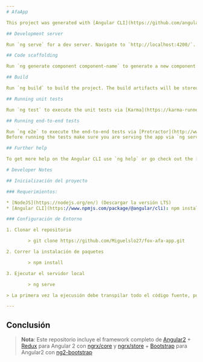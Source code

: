 ```yaml
---
# AfaApp

This project was generated with [Angular CLI](https://github.com/angular/angular-cli) version 1.0.2.

## Development server

Run `ng serve` for a dev server. Navigate to `http://localhost:4200/`. The app will automatically reload if you change any of the source files.

## Code scaffolding

Run `ng generate component component-name` to generate a new component. You can also use `ng generate directive|pipe|service|class|module`.

## Build

Run `ng build` to build the project. The build artifacts will be stored in the `dist/` directory. Use the `-prod` flag for a production build.

## Running unit tests

Run `ng test` to execute the unit tests via [Karma](https://karma-runner.github.io).

## Running end-to-end tests

Run `ng e2e` to execute the end-to-end tests via [Protractor](http://www.protractortest.org/).
Before running the tests make sure you are serving the app via `ng serve`.

## Further help

To get more help on the Angular CLI use `ng help` or go check out the [Angular CLI README](https://github.com/angular/angular-cli/blob/master/README.md).

# Developer Notes

## Inicialización del proyecto

### Requerimientos:

* [NodeJS](https://nodejs.org/en/) (Descargar la versión LTS)
* [Angular CLI](https://www.npmjs.com/package/@angular/cli): npm install -g @angular/cli

### Configuración de Entorno

1. Clonar el repositorio

		> git clone https://github.com/Miguelslo27/fox-afa-app.git

2. Correr la instalación de paquetes

		> npm install

3. Ejecutar el servidor local

		> ng serve

> La primera vez la ejecusión debe transpilar todo el código fuente, por lo que puede demorar algunos minutos, luego la transpilación se hará mucho más rápido

---
```

## Conclusión

> **Nota**: Este repositorio incluye el framework completo de [Angular2](https://angular.io/) + [Redux](http://redux.js.org/) para Angular 2 con [ngrx/core](https://www.npmjs.com/package/@ngrx/core) y [ngrx/store](https://www.npmjs.com/package/@ngrx/store) + [Bootstrap](http://getbootstrap.com/) para Angular2 con [ng2-bootstrap](https://www.npmjs.com/package/ng2-bootstrap)